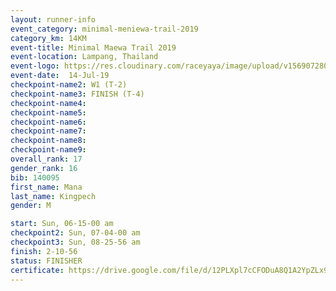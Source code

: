 ```yaml
---
layout: runner-info 
event_category: minimal-meniewa-trail-2019 
category_km: 14KM 
event-title: Minimal Maewa Trail 2019 
event-location: Lampang, Thailand 
event-logo: https://res.cloudinary.com/raceyaya/image/upload/v1569072805/logo/minimal-trail_ktnvsp.jpg 
event-date:  14-Jul-19 
checkpoint-name2: W1 (T-2) 
checkpoint-name3: FINISH (T-4) 
checkpoint-name4: 
checkpoint-name5: 
checkpoint-name6: 
checkpoint-name7: 
checkpoint-name8: 
checkpoint-name9: 
overall_rank: 17
gender_rank: 16
bib: 140095
first_name: Mana
last_name: Kingpech
gender: M

start: Sun, 06-15-00 am
checkpoint2: Sun, 07-04-00 am
checkpoint3: Sun, 08-25-56 am
finish: 2-10-56
status: FINISHER
certificate: https://drive.google.com/file/d/12PLXpl7cCFODuA8Q1A2YpZLx98Ci-2Bj/view?usp=sharing
---
```


